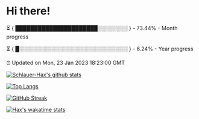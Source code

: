 # Hi there!

⏳ { ██████████████████████░░░░░░░░ } - 73.44% - Month progress

⏳ { █░░░░░░░░░░░░░░░░░░░░░░░░░░░░░ } - 6.24% - Year progress

⏰ Updated on Mon, 23 Jan 2023 18:23:00 GMT


[![Schlauer-Hax's github stats](https://github-readme-stats.vercel.app/api?username=Schlauer-Hax&show_icons=true&theme=dark&count_private=true)](https://github.com/Schlauer-Hax)


[![Top Langs](https://github-readme-stats.vercel.app/api/top-langs/?username=Schlauer-Hax&layout=compact&theme=dark)](https://github.com/Schlauer-Hax?tab=repositories)

[![GitHub Streak](https://streak-stats.demolab.com?user=Schlauer-Hax&theme=dark)](https://git.io/streak-stats)

[![Hax's wakatime stats](https://github-readme-stats.vercel.app/api/wakatime?username=Hax&theme=dark)](https://wakatime.com/@Hax)

